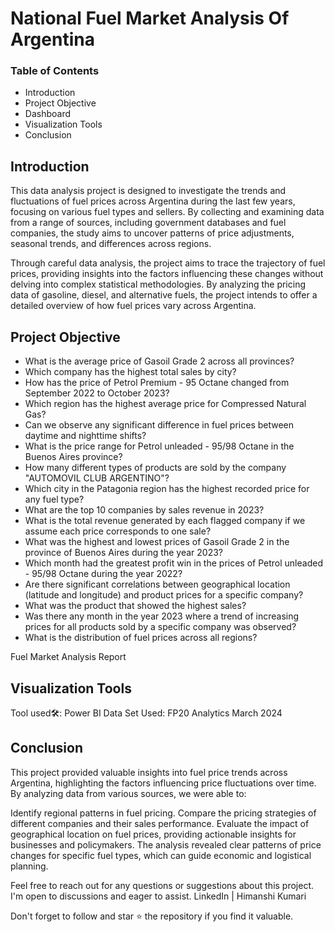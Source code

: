 
# National Fuel Market Analysis Of Argentina
### Table of Contents
- Introduction
- Project Objective
- Dashboard
- Visualization Tools
- Conclusion

## Introduction
This data analysis project is designed to investigate the trends and fluctuations of fuel prices across Argentina during the last few years, focusing on various fuel types and sellers. By collecting and examining data from a range of sources, including government databases and fuel companies, the study aims to uncover patterns of price adjustments, seasonal trends, and differences across regions.

Through careful data analysis, the project aims to trace the trajectory of fuel prices, providing insights into the factors influencing these changes without delving into complex statistical methodologies. By analyzing the pricing data of gasoline, diesel, and alternative fuels, the project intends to offer a detailed overview of how fuel prices vary across Argentina.
## Project Objective
- What is the average price of Gasoil Grade 2 across all provinces?
- Which company has the highest total sales by city?
- How has the price of Petrol Premium - 95 Octane changed from September 2022 to October 2023?
- Which region has the highest average price for Compressed Natural Gas?
- Can we observe any significant difference in fuel prices between daytime and nighttime shifts?
- What is the price range for Petrol unleaded - 95/98 Octane in the Buenos Aires province?
- How many different types of products are sold by the company "AUTOMOVIL CLUB ARGENTINO"?
- Which city in the Patagonia region has the highest recorded price for any fuel type?
- What are the top 10 companies by sales revenue in 2023?
- What is the total revenue generated by each flagged company if we assume each price corresponds to one sale?
- What was the highest and lowest prices of Gasoil Grade 2 in the province of Buenos Aires during the year 2023?
- Which month had the greatest profit win in the prices of Petrol unleaded - 95/98 Octane during the year 2022?
- Are there significant correlations between geographical location (latitude and longitude) and product prices for a specific company?
- What was the product that showed the highest sales?
- Was there any month in the year 2023 where a trend of increasing prices for all products sold by a specific company was observed?
- What is the distribution of fuel prices across all regions?

Fuel Market Analysis Report
## Visualization Tools
Tool used🛠️: Power BI
Data Set Used: FP20 Analytics March 2024
## Conclusion
This project provided valuable insights into fuel price trends across Argentina, highlighting the factors influencing price fluctuations over time. By analyzing data from various sources, we were able to:

Identify regional patterns in fuel pricing.
Compare the pricing strategies of different companies and their sales performance.
Evaluate the impact of geographical location on fuel prices, providing actionable insights for businesses and policymakers.
The analysis revealed clear patterns of price changes for specific fuel types, which can guide economic and logistical planning.

Feel free to reach out for any questions or suggestions about this project. I'm open to discussions and eager to assist. LinkedIn | Himanshi Kumari

Don't forget to follow and star ⭐ the repository if you find it valuable.
